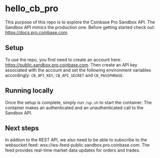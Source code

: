 # hello_cb_pro

This purpose of this repo is to explore the Coinbase Pro Sandbox API.
The Sandbox API mimics the production one.
Before getting started check out: https://docs.pro.coinbase.com.

## Setup

To use the repo, you first need to create an account here: https://public.sandbox.pro.coinbase.com.
Then create an API key associated with the account and set the following environment variables accordingly:
```CB_API_KEY```, ```CB_API_SECRET``` and ```CB_PASSPHRASE```.

## Running locally

Once the setup is complete, simply run ```/up.sh``` to start the container.
The container makes an authenticated and an unauthenticated call to the Sandbox API.

## Next steps

In addiion to the REST API, we also need to be able to subscribe to the websocket feed: wss://ws-feed-public.sandbox.pro.coinbase.com.
The feed provides real-time market data updates for orders and trades.
